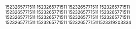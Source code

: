 1523265771511
1523265771511
1523265771511
1523265771511
1523265771511
1523265771511
1523265771511
1523265771511
1523265771511
1523265771511
1523265771511
1523265771511
1523265771511
1523265771511
15232657715111523319203334